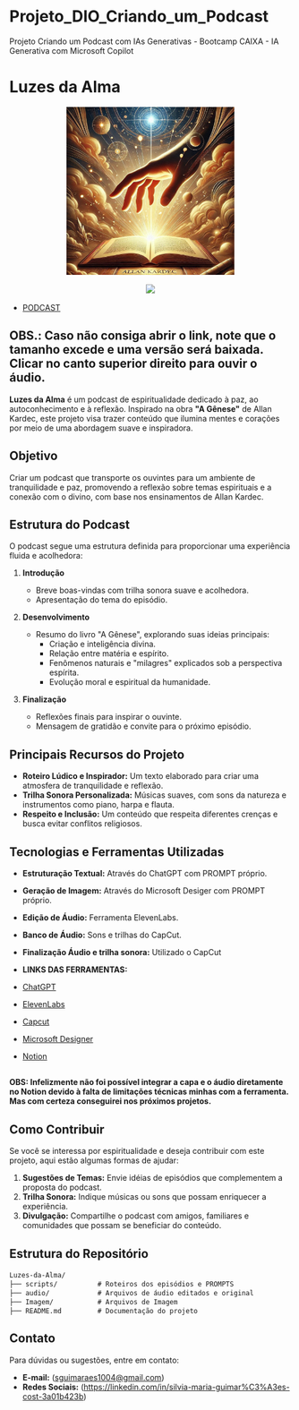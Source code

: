 # Projeto_DIO_Criando_um_Podcast
Projeto Criando um Podcast com IAs Generativas - Bootcamp CAIXA - IA Generativa com Microsoft Copilot
# Luzes da Alma

<p align="center">
<img 
    src="https://github.com/SMGC-GIT/Projeto_DIO_Criando_um_Podcast/blob/main/Imagem_da_Capa.jpg"
    width="300"
/>
</p>

<p align="center">
<img 
    src="https://github.com/SMGC-GIT/Projeto_DIO_Criando_um_Podcast/blob/main/PODCAST_REFLEX%C3%95ES_DA_ALMA_editado.MP3"
    width="300"
/>
</p>


- [PODCAST](https://github.com/SMGC-GIT/Projeto_DIO_Criando_um_Podcast/blob/main/PODCAST_REFLEX%C3%95ES_DA_ALMA_editado.MP3)

## **OBS.:** Caso não consiga abrir o link, note que o tamanho excede e uma versão será baixada. Clicar no canto superior direito para ouvir o áudio.

**Luzes da Alma** é um podcast de espiritualidade dedicado à paz, ao autoconhecimento e à reflexão. Inspirado na obra **"A Gênese"** de Allan Kardec, este projeto visa trazer conteúdo que ilumina mentes e corações por meio de uma abordagem suave e inspiradora.

## Objetivo

Criar um podcast que transporte os ouvintes para um ambiente de tranquilidade e paz, promovendo a reflexão sobre temas espirituais e a conexão com o divino, com base nos ensinamentos de Allan Kardec.

## Estrutura do Podcast

O podcast segue uma estrutura definida para proporcionar uma experiência fluida e acolhedora:

1. **Introdução**
   - Breve boas-vindas com trilha sonora suave e acolhedora.
   - Apresentação do tema do episódio.

2. **Desenvolvimento**
   - Resumo do livro "A Gênese", explorando suas ideias principais:
     - Criação e inteligência divina.
     - Relação entre matéria e espírito.
     - Fenômenos naturais e "milagres" explicados sob a perspectiva espírita.
     - Evolução moral e espiritual da humanidade.

3. **Finalização**
   - Reflexões finais para inspirar o ouvinte.
   - Mensagem de gratidão e convite para o próximo episódio.

## Principais Recursos do Projeto

- **Roteiro Lúdico e Inspirador:** Um texto elaborado para criar uma atmosfera de tranquilidade e reflexão.
- **Trilha Sonora Personalizada:** Músicas suaves, com sons da natureza e instrumentos como piano, harpa e flauta.
- **Respeito e Inclusão:** Um conteúdo que respeita diferentes crenças e busca evitar conflitos religiosos.

## Tecnologias e Ferramentas Utilizadas

- **Estruturação Textual:** Através do ChatGPT com PROMPT próprio.
- **Geração de Imagem:** Através do Microsoft Desiger com PROMPT próprio.
- **Edição de Áudio:** Ferramenta ElevenLabs.
- **Banco de Áudio:** Sons e trilhas do CapCut.
- **Finalização Áudio e trilha sonora:** Utilizado o CapCut
  
- **LINKS DAS FERRAMENTAS:**
- [ChatGPT](https://chat.openai.com/) 
- [ElevenLabs](https://beta.elevenlabs.io/)
- [Capcut](https://www.capcut.com/pt-br/)
- [Microsoft Designer](https://designer.microsoft.com/)
- [Notion](https://www.notion.so/PODCAST-17e28d53b8a38037bd72d19609576b18)

##
**OBS: Infelizmente não foi possível integrar a capa e o áudio diretamente no Notion devido à falta de limitações técnicas minhas com a ferramenta. Mas com certeza conseguirei nos próximos projetos.**


## Como Contribuir

Se você se interessa por espiritualidade e deseja contribuir com este projeto, aqui estão algumas formas de ajudar:

1. **Sugestões de Temas:** Envie idéias de episódios que complementem a proposta do podcast.
2. **Trilha Sonora:** Indique músicas ou sons que possam enriquecer a experiência.
3. **Divulgação:** Compartilhe o podcast com amigos, familiares e comunidades que possam se beneficiar do conteúdo.

## Estrutura do Repositório

```
Luzes-da-Alma/
├── scripts/          # Roteiros dos episódios e PROMPTS
├── audio/            # Arquivos de áudio editados e original
├── Imagem/           # Arquivos de Imagem
├── README.md         # Documentação do projeto
```

## Contato

Para dúvidas ou sugestões, entre em contato:
- **E-mail:** (sguimaraes1004@gmail.com)
- **Redes Sociais:** (https://linkedin.com/in/silvia-maria-guimar%C3%A3es-cost-3a01b423b)

